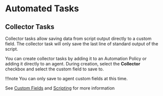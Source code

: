 # Automated Tasks

## Collector Tasks

Collector tasks allow saving data from script output directly to a custom field. The collector task will only save the last line of standard output of the script.

You can create collector tasks by adding it to an Automation Policy or adding it directly to an agent. During creation, select the **Collector** checkbox and select the custom field to save to. 

!!!note
    You can only save to agent custom fields at this time.

See [Custom Fields](custom_fields.md) and [Scripting](scripting.md) for more information